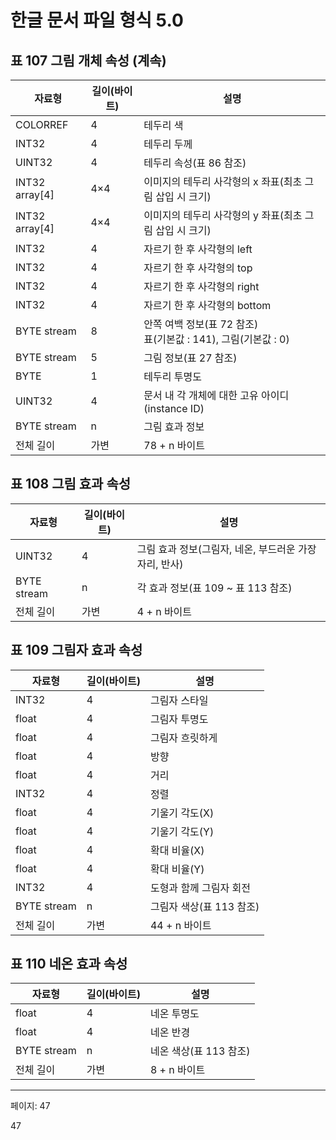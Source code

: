 # 한글 문서 파일 형식 5.0

## 표 107 그림 개체 속성 (계속)

| 자료형 | 길이(바이트) | 설명 |
|--------|-------------|------|
| COLORREF | 4 | 테두리 색 |
| INT32 | 4 | 테두리 두께 |
| UINT32 | 4 | 테두리 속성(표 86 참조) |
| INT32 array[4] | 4×4 | 이미지의 테두리 사각형의 x 좌표(최초 그림 삽입 시 크기) |
| INT32 array[4] | 4×4 | 이미지의 테두리 사각형의 y 좌표(최초 그림 삽입 시 크기) |
| INT32 | 4 | 자르기 한 후 사각형의 left |
| INT32 | 4 | 자르기 한 후 사각형의 top |
| INT32 | 4 | 자르기 한 후 사각형의 right |
| INT32 | 4 | 자르기 한 후 사각형의 bottom |
| BYTE stream | 8 | 안쪽 여백 정보(표 72 참조)<br>표(기본값 : 141), 그림(기본값 : 0) |
| BYTE stream | 5 | 그림 정보(표 27 참조) |
| BYTE | 1 | 테두리 투명도 |
| UINT32 | 4 | 문서 내 각 개체에 대한 고유 아이디(instance ID) |
| BYTE stream | n | 그림 효과 정보 |
| 전체 길이 | 가변 | 78 + n 바이트 |

## 표 108 그림 효과 속성

| 자료형 | 길이(바이트) | 설명 |
|--------|-------------|------|
| UINT32 | 4 | 그림 효과 정보(그림자, 네온, 부드러운 가장자리, 반사) |
| BYTE stream | n | 각 효과 정보(표 109 ~ 표 113 참조) |
| 전체 길이 | 가변 | 4 + n 바이트 |

## 표 109 그림자 효과 속성

| 자료형 | 길이(바이트) | 설명 |
|--------|-------------|------|
| INT32 | 4 | 그림자 스타일 |
| float | 4 | 그림자 투명도 |
| float | 4 | 그림자 흐릿하게 |
| float | 4 | 방향 |
| float | 4 | 거리 |
| INT32 | 4 | 정렬 |
| float | 4 | 기울기 각도(X) |
| float | 4 | 기울기 각도(Y) |
| float | 4 | 확대 비율(X) |
| float | 4 | 확대 비율(Y) |
| INT32 | 4 | 도형과 함께 그림자 회전 |
| BYTE stream | n | 그림자 색상(표 113 참조) |
| 전체 길이 | 가변 | 44 + n 바이트 |

## 표 110 네온 효과 속성

| 자료형 | 길이(바이트) | 설명 |
|--------|-------------|------|
| float | 4 | 네온 투명도 |
| float | 4 | 네온 반경 |
| BYTE stream | n | 네온 색상(표 113 참조) |
| 전체 길이 | 가변 | 8 + n 바이트 |

---
페이지: 47

47